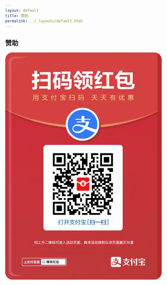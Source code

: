 ```yaml
---
layout: default
title: 赞助
permalink: ../_layouts/default.html
---
```


## 赞助

![每日扫一扫 天天领红包](img/Alipay.png)
